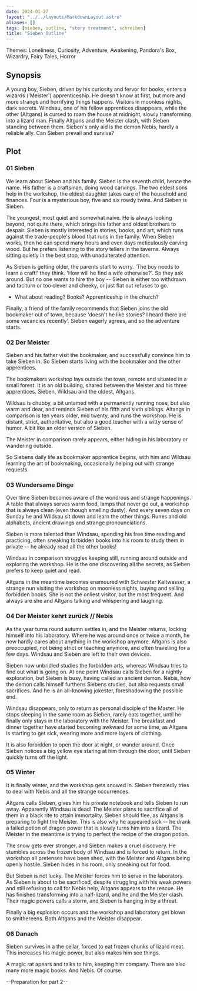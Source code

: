 ```yaml
---
date: 2024-01-27
layout: "../../layouts/MarkdownLayout.astro"
aliases: []
tags: [sieben, outline, "story treatment", schreiben]
title: "Sieben Outline"
---
```


Themes: Loneliness, Curiosity, Adventure, Awakening, Pandora's Box, Wizardry, Fairy Tales, Horror

## Synopsis

A young boy, Sieben, driven by his curiosity and fervor for books, enters a wizards ('Meister') apprenticeship. He doesn't know at first, but more and more strange and horrifying things happens. Visitors in moonless nights, dark secrets. Windsau, one of his fellow apprentices disappears, while the other (Altgans) is cursed to roam the house at midnight, slowly transforming into a lizard man. Finally Altgans and the Meister clash, with Sieben standing between them. Sieben's only aid is the demon Nebis, hardly a reliable ally. Can Sieben prevail and survive?

## Plot

### 01 Sieben

We learn about Sieben and his family. Sieben is the seventh child, hence the name. His father is a craftsman, doing wood carvings. The two eldest sons help in the workshop, the eldest daughter takes care of the household and finances. Four is a mysterious boy, five and six rowdy twins. And Sieben is Sieben.

The youngest, most quiet and somewhat naive. He is always looking beyond, not quite there, which brings his father and oldest brothers to despair. Sieben is mostly interested in stories, books, and art, which runs against the trade-people's blood that runs in the family. When Sieben works, then he can spend many hours and even days meticulously carving wood. But he prefers listening to the story tellers in the taverns. Always sitting quietly in the best stop, with unadulterated attention.

As Sieben is getting older, the parents start to worry. 'The boy needs to learn a craft!' they think. 'How will he find a wife otherwise?'. So they ask around. But no one wants to hire the boy -- Sieben is either too withdrawn and taciturn or too clever and cheeky, or just flat out refuses to go.

- What about reading? Books? Apprenticeship in the church?

Finally, a friend of the family recommends that Sieben joins the old bookmaker out of town, because 'doesn't he like stories? I heard there are some vacancies recently'. Sieben eagerly agrees, and so the adventure starts.

### 02 Der Meister

Sieben and his father visit the bookmaker, and successfully convince him to take Sieben in. So Sieben starts living with the bookmaker and the other apprentices.

The bookmakers workshop lays outside the town, remote and situated in a small forest. It is an old building, shared between the Meister and his three apprentices. Sieben, Wildsau and the oldest, Altgans.

Wildsau is chubby, a bit untamed with a permanently running nose, but also warm and dear, and reminds Sieben of his fifth and sixth siblings. Altangs in comparison is ten years older, mid twenty, and runs the workshop. He is distant, strict, authoritative, but also a good teacher with a witty sense of humor. A bit like an older version of Sieben.

The Meister in comparison rarely appears, either hiding in his laboratory or wandering outside.

So Siebens daily life as bookmaker apprentice begins, with him and Wildsau learning the art of bookmaking, occasionally helping out with strange requests.

### 03 Wundersame Dinge

Over time Sieben becomes aware of the wondrous and strange happenings. A table that always serves warm food, lamps that never go out, a workshop that is always clean (even though smelling dusty). And every seven days on Sunday he and Wildsau sit down and learn the other things. Runes and old alphabets, ancient drawings and strange pronounciations.

Sieben is more talented than Windsau, spending his free time reading and practicing, often sneaking forbidden books into his room to study them in private -- he already read all the other books!

Windsau in comparison struggles keeping still, running around outside and exploring the workshop. He is the one discovering all the secrets, as Sieben prefers to keep quiet and read.

Altgans in the meantime becomes enamoured with Schwester Kaltwasser, a strange nun visiting the workshop on moonless nights, buying and selling forbidden books. She is not the onliest visitor, but the most frequent. And always are she and Altgans talking and whispering and laughing.

### 04 Der Meister kehrt zurück // Nebis

As the year turns round autumn settles in, and the Meister returns, locking himself into his laboratory. Where he was around once or twice a month, he now hardly cares about anything in the workshop anymore. Altgans is also preoccupied, not being strict or teaching anymore, and often travelling for a few days. Windsau and Sieben are left to their own devices.

Sieben now unbridled studies the forbidden arts, whereas Windsau tries to find out what is going on. At one point Windsau calls Sieben for a nightly exploration, but Sieben is busy, having called an ancient demon. Nebis, how the demon calls himself furthens Siebens studies, but also requests small sacrifices. And he is an all-knowing jokester, foreshadowing the possible end.

Windsau disappears, only to return as personal disciple of the Master. He stops sleeping in the same room as Sieben, rarely eats together, until he finally only stays in the laboratory with the Meister. The breakfast and dinner together have started becoming awkward for some time, as Altgans is starting to get sick, wearing more and more layers of clothing.

It is also forbidden to open the door at night, or wander around. Once Sieben notices a big yellow eye staring at him through the door, until Sieben quickly turns off the light.

### 05 Winter

It is finally winter, and the workshop gets snowed in. Sieben frenziedly tries to deal with Nebis and all the strange occurrences.

Altgans calls Sieben, gives him his private notebook and tells Sieben to run away. Apparently Windsau is dead! The Meister plans to sacrifice all of them in a black rite to attain immortality. Sieben should flee, as Altgans is preparing to fight the Meister. This is also why he appeared sick -- he drank a failed potion of dragon power that is slowly turns him into a lizard. The Meister in the meantime is trying to perfect the recipe of the dragon potion.

The snow gets ever stronger, and Sieben makes a cruel discovery. He stumbles across the frozen body of Windsau and is forced to return. In the workshop all pretenses have been shed, with the Meister and Altgans being openly hostile. Sieben hides in his room, only sneaking out for food.

But Sieben is not lucky. The Meister forces him to serve in the laboratory. As Sieben is about to be sacrificed, despite struggling with his weak powers and still refusing to call for Nebis help, Altgans appears to the rescue. He has finished transforming into a half-lizard, and he and the Meister clash. Their magic powers calls a storm, and Sieben is hanging in by a threat.

Finally a big explosion occurs and the workshop and laboratory get blown to smithereens. Both Altgans and the Meister disappear.

### 06 Danach

Sieben survives in a the cellar, forced to eat frozen chunks of lizard meat. This increases his magic power, but also makes him see things.

A magic rat apears and talks to him, keeping him company. There are also many more magic books. And Nebis. Of course.

--Preparation for part 2--
